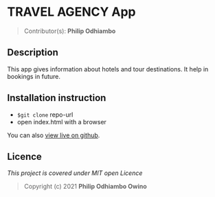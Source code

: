 # TRAVEL AGENCY App

>Contributor(s): **Philip Odhiambo**
## Description
This app gives information about hotels and tour destinations. It help in bookings in future.

## Installation  instruction

- ``$git clone`` repo-url
- open index.html with a browser

You can also [view live on github](https://philipodhiambo.github.io/moringa-prep-travel-agency-exercise/).

## Licence

*This project is covered under MIT open Licence*

>Copyright (c) 2021 **Philip Odhiambo Owino**